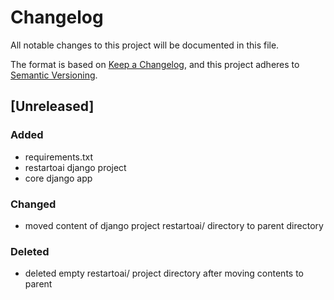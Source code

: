 # Changelog

All notable changes to this project will be documented in this file.

The format is based on [Keep a Changelog](https://keepachangelog.com/en/1.1.0/),
and this project adheres to [Semantic Versioning](https://semver.org/spec/v2.0.0.html).

## [Unreleased]

### Added

- requirements.txt
- restartoai django project
- core django app

### Changed

- moved content of django project restartoai/ directory to parent directory

### Deleted

- deleted empty restartoai/ project directory after moving contents to parent
